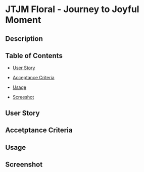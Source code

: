 # JTJM Floral - Journey to Joyful Moment

## Description


## Table of Contents

- [User Story](#user-story)

- [Acceptance Criteria](#accetptance-criteria)

- [Usage](#usage)

- [Screeshot](#screenshot)


## User Story


## Accetptance Criteria


## Usage


## Screenshot